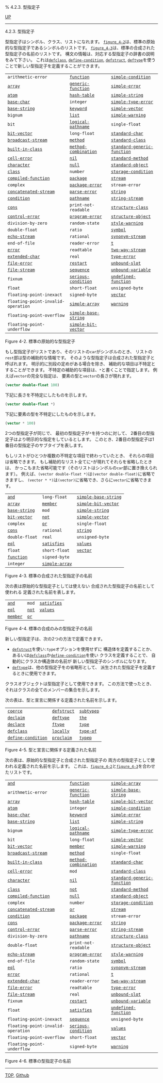 % 4.2.3. 型指定子

[UP](4.2.html)  

---

4.2.3. 型指定子


型指定子はシンボル、クラス、リストになれます。
[`figure_4-2`](4.2.3.html)は、標準の原始的な型指定子であるシンボルのリストです。
[`figure_4-3`](4.2.3.html)は、標準の合成された型指定子の名前のリストです。
構文の情報は、対応する型指定子の辞書の説明をみて下さい。
これは[`defclass`](7.7.defclass.html), [`define-condition`](9.2.define-condition.html), [`defstruct`](8.1.defstruct.html),
[`deftype`](4.4.deftype.html)を使うことで新しい型指定子を定義することができます。

|                           |                          |                            |
|---------------------------|--------------------------|----------------------------|
|`arithmetic-error` |[`function`](4.4.function-system-class.html) |[`simple-condition`](9.2.simple-condition.html)     |
|[`array`](15.2.array.html)               |[`generic-function`](4.4.generic-function.html)   |[`simple-error`](9.2.simple-error.html)         |
|[`atom`](14.2.atom-type.html)           |[`hash-table`](18.2.hash-table.html)         |[`simple-string`](16.2.simple-string.html)        |
|[`base-char`](13.2.base-char.html)           |`integer`            |[`simple-type-error`](4.4.simple-type-error.html)    |
|[`base-string`](16.2.base-string.html)         |[`keyword`](10.2.keyword.html)            |[`simple-vector`](15.2.simple-vector.html)        |
|`bignum`              |[`list`](14.2.list-system-class.html)  |[`simple-warning`](9.2.simple-warning.html)       |
|`bit` |[`logical-pathname`](19.4.logical-pathname-system-class.html) |`single-float`         |
|[`bit-vector`](15.2.bit-vector.html)          |`long-float`         |[`standard-char`](13.2.standard-char.html)        |
|[`broadcast-stream`](21.2.broadcast-stream.html)    |[`method`](4.4.method.html)             |[`standard-class`](4.4.standard-class.html)       |
|[`built-in-class`](4.4.built-in-class.html) |[`method-combination`](4.4.method-combination.html) |[`standard-generic-function`](4.4.standard-generic-function.html) |
|[`cell-error`](9.2.cell-error.html)          |[`nil`](4.4.nil-type.html)           |[`standard-method`](4.4.standard-method.html)      |
|[`character`](13.2.character-system-class.html) |[`null`](14.2.null-system-class.html) |[`standard-object`](4.4.standard-object.html)    |
|[`class`](4.4.class.html)               |`number`             |[`storage-condition`](9.2.storage-condition.html)    |
|[`compiled-function`](4.4.compiled-function.html)   |[`package`](11.2.package.html)            |[`stream`](21.2.stream.html)               |
|`complex` |[`package-error`](11.2.package-error.html)     |`stream-error`         |
|[`concatenated-stream`](21.2.concatenated-stream.html) |[`parse-error`](9.2.parse-error.html)        |[`string`](16.2.string-system-class.html)  |
|[`condition`](9.2.condition.html)        |[`pathname`](19.4.pathname-system-class.html) |[`string-stream`](21.2.string-stream.html)        |
|[`cons`](14.2.cons-system-class.html)   |`print-not-readable` |[`structure-class`](4.4.structure-class.html)      |
|[`control-error`](5.3.control-error.html)       |[`program-error`](5.3.program-error.html)      |[`structure-object`](4.4.structure-object.html)     |
|`division-by-zero`    |`random-state`       |[`style-warning`](9.2.style-warning.html)        |
|`double-float`        |`ratio`              |[`symbol`](10.2.symbol.html)               |
|[`echo-stream`](21.2.echo-stream.html)      |`rational` |[`synonym-stream`](21.2.synonym-stream.html)       |
|`end-of-file`         |`reader-error`       |[`t`](4.4.t-system-class.html)       |
|[`error`](9.2.error-condition.html)     |`readtable`          |[`two-way-stream`](21.2.two-way-stream.html)       |
|[`extended-char`](13.2.extended-char.html)       |`real`               |[`type-error`](4.4.type-error.html)           |
|[`file-error`](20.2.file-error.html)          |[`restart`](9.2.restart.html)            |[`unbound-slot`](7.7.unbound-slot.html)         |
|[`file-stream`](21.2.file-stream.html)         |[`sequence`](17.3.sequence.html)           |[`unbound-variable`](10.2.unbound-variable.html)     |
|`fixnum`              |[`serious-condition`](9.2.serious-condition.html)  |[`undefined-function`](5.3.undefined-function.html)   |
|`float`  |`short-float`        |`unsigned-byte`        |
|`floating-point-inexact` |`signed-byte`     |[`vector`](15.2.vector-system-class.html)  |
|`floating-point-invalid-operation` |[`simple-array`](15.2.simple-array.html) |[`warning`](9.2.warning.html)       |
|`floating-point-overflow` |[`simple-base-string`](16.2.simple-base-string.html) |                        |
|`floating-point-underflow` |[`simple-bit-vector`](15.2.simple-bit-vector.html) |                        |

Figure 4-2. 標準の原始的な型指定子

もし型指定子がリストであり、そのリストの`car`がシンボルのとき、
リストの`rest`部は型の補助的な情報です。
そのような型指定子は合成された型指定子と呼ばれます。
明示的に別段の定めがある場合を除き、
補助的な項目は不特定とすることができます。
不特定の補助的な項目は、`*`と書くことで指定します。
例えば`vector`の完全な指定は、
要素の型と`vector`の長さが現れます。

```lisp
(vector double-float 100)
```

下記に長さを不特定にしたものを示します。

```lisp
(vector double-float *)
```

下記に要素の型を不特定にしたものを示します。

```lisp
(vector * 100)
```

2つの型指定子が同じで、
最初の型指定子が`*`を持つのに対して、
2番目の型指定子はより明示的な指定をしているとします。
このとき、2番目の型指定子は1番目の型指定子のサブタイプを表します。

もしリストがひとつか複数の不特定な項目で終わっていたとき、
それらの項目は省略できます。
もし補助的なリスト全てに`*`が現れてそれらを省略したときは、
かっこもまた省略可能です（そのリストはシンボルの`car`部に置き換えられます）。
例えば、`(vector double-float *)`は`(vector double-float)`に省略できますし、
`(vector * *)`は`(vector)`に省略でき、さらに`vector`に省略できます。

|                            |                         |                           |
|----------------------------|-------------------------|---------------------------|
[`and`](4.4.and-type.html)              |`long-float`        |[`simple-base-string`](16.2.simple-base-string.html)  |
[`array`](15.2.array.html)                 |[`member`](4.4.member-type.html)       |[`simple-bit-vector`](15.2.simple-bit-vector.html)   |
[`base-string`](16.2.base-string.html)           |`mod`          |[`simple-string`](16.2.simple-string.html)       |
[`bit-vector`](15.2.bit-vector.html)            |[`not`](4.4.not-type.html)          |[`simple-vector`](15.2.simple-vector.html)       |
`complex`  |[`or`](4.4.or-type.html)           |`single-float`        |
[`cons`](14.2.cons-system-class.html) |`rational` |[`string`](16.2.string-system-class.html) |
`double-float`          |`real`              |`unsigned-byte`       |
[`eql`](4.4.eql-type.html)              |[`satisfies`](4.4.satisfies.html)         |[`values`](4.4.values-type.html)         |
`float`    |`short-float`       |[`vector`](15.2.vector-system-class.html) |
[`function`](4.4.function-system-class.html) |`signed-byte`       |                           |
`integer`               |[`simple-array`](15.2.simple-array.html)      |                           |

Figure 4-3. 標準の合成された型指定子の名前

次の表は原始的な型指定子としては使えない
合成された型指定子の名前として使われる
定義された名前を表します。

|                   |                |                   |
|-------------------|----------------|-------------------|
|[`and`](4.4.and-type.html)    |`mod` |[`satisfies`](4.4.satisfies.html)   |
|[`eql`](4.4.eql-type.html)    |[`not`](4.4.not-type.html) |[`values`](4.4.values-type.html) |
|[`member`](4.4.member-type.html) |[`or`](4.4.or-type.html)  |                   |

Figure 4-4. 標準の合成のみの型指定子の名前

新しい型指定子は、次の2つの方法で定義できます。

- [`defstruct`](8.1.defstruct.html)を使い`:type`オプションを使用せずに
構造体を定義することか、
あるいは[`defclass`](7.7.defclass.html)か[`define-condition`](9.2.define-condition.html)を使い
クラスを定義することで、
自動的にクラスか構造体の名前が
新しい型指定子のシンボルになります。
- [`deftype`](4.4.deftype.html)は、他の型指定子をの省略形として、
派生された型指定子を定義するときに使用できます。

クラスオブジェクトは型指定子として使用できます。
この方法で使ったとき、それはクラスの全てのメンバーの集合を示します。

次の表は、型と宣言に関係する定義された名前を示します。

|                        |                 |                |
|------------------------|-----------------|----------------|
|[`coerce`](4.4.coerce.html)           |[`defstruct`](8.1.defstruct.html) |[`subtypep`](4.4.subtypep.html) |
|[`declaim`](3.8.declaim.html)          |[`deftype`](4.4.deftype.html)   |[`the`](3.8.the.html)      |
|[`declare`](3.8.declare.html)          |[`ftype`](3.8.ftype.html)     |[`type`](3.8.type.html)     |
|[`defclass`](7.7.defclass.html)         |[`locally`](3.8.locally.html)   |[`type-of`](4.4.type-of.html)  |
|[`define-condition`](9.2.define-condition.html) |[`proclaim`](3.8.proclaim.html)  |[`typep`](4.4.typep.html)    |

Figure 4-5. 型と宣言に関係する定義された名前

次の表は、原始的な型指定子と合成された型指定子の
両方の型指定子として使われる定義された名前を示します。
これは、[`figure_4-2`](4.2.3.html)と[`figure_4-3`](4.2.3.html)を合わせたリストです。

|                            |                         |                            |
|----------------------------|-------------------------|----------------------------|
|[`and`](4.4.and-type.html)             |[`function`](4.4.function-system-class.html) |[`simple-array`](15.2.simple-array.html)     |
|`arithmetic-error`     |[`generic-function`](4.4.generic-function.html)  |[`simple-base-string`](16.2.simple-base-string.html)   |
|[`array`](15.2.array.html)                |[`hash-table`](18.2.hash-table.html)        |[`simple-bit-vector`](15.2.simple-bit-vector.html)    |
|[`atom`](14.2.atom-type.html)            |`integer`           |[`simple-condition`](9.2.simple-condition.html)     |
|[`base-char`](13.2.base-char.html)            |[`keyword`](10.2.keyword.html)           |[`simple-error`](9.2.simple-error.html)         |
|[`base-string`](16.2.base-string.html)          |[`list`](14.2.list-system-class.html) |[`simple-string`](16.2.simple-string.html)        |
|`bignum`    |[`logical-pathname`](19.4.logical-pathname-system-class.html)|[`simple-type-error`](4.4.simple-type-error.html)    |
|`bit`             |`long-float`        |[`simple-vector`](15.2.simple-vector.html)        |
|[`bit-vector`](15.2.bit-vector.html)           |[`member`](4.4.member-type.html)       |[`simple-warning`](9.2.simple-warning.html)       |
|[`broadcast-stream`](21.2.broadcast-stream.html)     |[`method`](4.4.method.html)            |`single-float`         |
|[`built-in-class`](4.4.built-in-class.html)       |[`method-combination`](4.4.method-combination.html)|[`standard-char`](13.2.standard-char.html)        |
|[`cell-error`](9.2.cell-error.html)           |`mod`          |[`standard-class`](4.4.standard-class.html)       |
|[`character`](13.2.character-system-class.html)|[`nil`](4.4.nil-type.html)|[`standard-generic-function`](4.4.standard-generic-function.html)     |
|[`class`](4.4.class.html)                |[`not`](4.4.not-type.html)          |[`standard-method`](4.4.standard-method.html)      |
|[`compiled-function`](4.4.compiled-function.html)    |[`null`](14.2.null-system-class.html) |[`standard-object`](4.4.standard-object.html)      |
|`complex` |`number`            |[`storage-condition`](9.2.storage-condition.html)    |
|[`concatenated-stream`](21.2.concatenated-stream.html)  |[`or`](4.4.or-type.html)           |[`stream`](21.2.stream.html)               |
|[`condition`](9.2.condition.html)            |[`package`](11.2.package.html)           |`stream-error`         |
|[`cons`](14.2.cons-system-class.html)    |[`package-error`](11.2.package-error.html)     |[`string`](16.2.string-system-class.html)  |
|[`control-error`](5.3.control-error.html)        |[`parse-error`](9.2.parse-error.html)       |[`string-stream`](21.2.string-stream.html)        |
|`division-by-zero`     |[`pathname`](19.4.pathname-system-class.html)|[`structure-class`](4.4.structure-class.html)   |
|`double-float`         |`print-not-readable`|[`structure-object`](4.4.structure-object.html)     |
|[`echo-stream`](21.2.echo-stream.html)          |[`program-error`](5.3.program-error.html)     |[`style-warning`](9.2.style-warning.html)        |
|`end-of-file`          |`random-state`      |[`symbol`](10.2.symbol.html)               |
|[`eql`](4.4.eql-type.html)             |`ratio`             |[`synonym-stream`](21.2.synonym-stream.html)       |
|[`error`](9.2.error-condition.html)      |`rational`|[`t`](4.4.t-system-class.html)    |
|[`extended-char`](13.2.extended-char.html)        |`reader-error`      |[`two-way-stream`](21.2.two-way-stream.html)       |
|[`file-error`](20.2.file-error.html)           |`readtable`         |[`type-error`](4.4.type-error.html)           |
|[`file-stream`](21.2.file-stream.html)          |`real`              |[`unbound-slot`](7.7.unbound-slot.html)         |
|`fixnum`               |[`restart`](9.2.restart.html)           |[`unbound-variable`](10.2.unbound-variable.html)     |
|`float`   |[`satisfies`](4.4.satisfies.html)         |[`undefined-function`](5.3.undefined-function.html)   |
|`floating-point-inexact` |[`sequence`](17.3.sequence.html)        |`unsigned-byte`        |
|`floating-point-invalid-operation`|[`serious-condition`](9.2.serious-condition.html)|[`values`](4.4.values-type.html)|
|`floating-point-overflow` |`short-float`    |[`vector`](15.2.vector-system-class.html)  |
|`floating-point-underflow` |`signed-byte`   |[`warning`](9.2.warning.html)              |

Figure 4-6. 標準の型指定子の名前


---
[TOP](index.html),  [Github](https://github.com/nptcl/npt-japanese)

